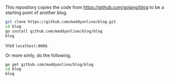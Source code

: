 This repository copies the code from https://github.com/golang/blog to be a starting point of another blog. 

```sh
git clone https://github.com/maddyonline/blog.git
cd blog
go install github.com/maddyonline/blog/blog
blog
```

Visit `localhost:8080`.

Or more simly, do the following.
```sh
go get github.com/maddyonline/blog/blog
cd blog
blog
```
